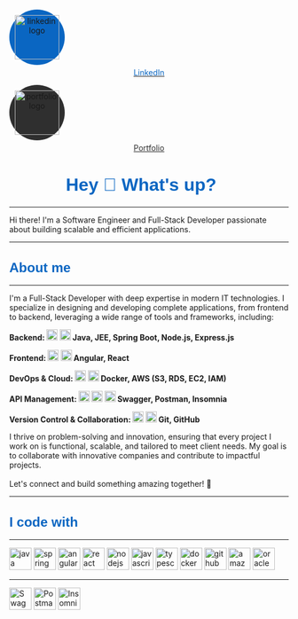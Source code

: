 <!-- LinkedIn and Portfolio Links -->
<p align="center" style="display: flex; justify-content: center; align-items: center; gap: 30px;">
  <!-- LinkedIn Icon -->
  <a href="https://www.linkedin.com/in/mohamed-amine-naimi-907656263/" target="_blank" style="text-align: center;">
    <div style="background-color: #0A66C2; padding: 10px; border-radius: 50%; display: inline-block;">
      <img src="https://cdn.jsdelivr.net/gh/devicons/devicon/icons/linkedin/linkedin-original.svg" 
           style="width: 80px; height: 80px; object-fit: cover;" 
           alt="linkedin logo" />
    </div>
    <p style="color: #0A66C2; margin-top: 5px;">LinkedIn</p>
  </a>
  <!-- Portfolio Icon -->
  <a href="https://eng-mohamedaminenaimi.github.io/portfolio/" target="_blank" style="text-align: center;">
    <div style="background-color: #2F2F2F; padding: 10px; border-radius: 50%; display: inline-block;">
      <img src="https://raw.githubusercontent.com/Eng-MohamedAmineNaimi/portfolio/main/src/assets/tech/aminos2.jpg" 
           style="width: 80px; height: 80px; object-fit: cover;" 
           alt="portfolio logo" />
    </div>
    <p style="color: #2F2F2F; margin-top: 5px;">Portfolio</p>
  </a>
</p>

<h1 align="center">
  <svg width="300" height="40" xmlns="http://www.w3.org/2000/svg">
    <text x="0" y="30" font-family="Arial" font-size="32" fill="#0A66C2" font-weight="bold">Hey 👋 What's up?</text>
  </svg>
</h1>

---

<p align="left">Hi there! I'm a Software Engineer and Full-Stack Developer passionate about building scalable and efficient applications.</p>

---

<h2 align="left">
  <svg width="150" height="30" xmlns="http://www.w3.org/2000/svg">
    <text x="0" y="25" font-family="Arial" font-size="24" fill="#0A66C2" font-weight="bold">About me</text>
  </svg>
</h2>

---

<p align="left">I'm a Full-Stack Developer with deep expertise in modern IT technologies. I specialize in designing and developing complete applications, from frontend to backend, leveraging a wide range of tools and frameworks, including:</p>

<p align="left" style="font-weight: bold;">Backend: 
  <img src="https://cdn.jsdelivr.net/gh/devicons/devicon/icons/java/java-original.svg" height="20" alt="java logo" /> 
  <img src="https://cdn.jsdelivr.net/gh/devicons/devicon/icons/spring/spring-original.svg" height="20" alt="spring logo" /> 
  Java, JEE, Spring Boot, Node.js, Express.js
</p>

<p align="left" style="font-weight: bold;">Frontend: 
  <img src="https://cdn.jsdelivr.net/gh/devicons/devicon/icons/angularjs/angularjs-original.svg" height="20" alt="angularjs logo" /> 
  <img src="https://cdn.jsdelivr.net/gh/devicons/devicon/icons/react/react-original.svg" height="20" alt="react logo" /> 
  Angular, React
</p>

<p align="left" style="font-weight: bold;">DevOps & Cloud: 
  <img src="https://cdn.jsdelivr.net/gh/devicons/devicon/icons/docker/docker-original.svg" height="20" alt="docker logo" /> 
  <img src="https://cdn.jsdelivr.net/gh/devicons/devicon/icons/amazonwebservices/amazonwebservices-line-wordmark.svg" height="20" alt="aws logo" /> 
  Docker, AWS (S3, RDS, EC2, IAM)
</p>

<p align="left" style="font-weight: bold;">API Management: 
  <img src="https://cdn.jsdelivr.net/gh/devicons/devicon/icons/swagger/swagger-original.svg" height="20" alt="swagger logo" /> 
  <img src="https://img.shields.io/badge/Postman-%23FF6C37.svg?style=flat&logo=postman&logoColor=white" height="20" alt="postman badge" /> 
  <img src="https://img.shields.io/badge/Insomnia-%234000BF.svg?style=flat&logo=insomnia&logoColor=white" height="20" alt="insomnia badge" /> 
  Swagger, Postman, Insomnia
</p>

<p align="left" style="font-weight: bold;">Version Control & Collaboration: 
  <img src="https://cdn.jsdelivr.net/gh/devicons/devicon/icons/git/git-original.svg" height="20" alt="git logo" /> 
  <img src="https://cdn.jsdelivr.net/gh/devicons/devicon/icons/github/github-original.svg" height="20" alt="github logo" /> 
  Git, GitHub
</p>

<p align="left">I thrive on problem-solving and innovation, ensuring that every project I work on is functional, scalable, and tailored to meet client needs. My goal is to collaborate with innovative companies and contribute to impactful projects.<br><br>Let's connect and build something amazing together! 🚀</p>

---

<h2 align="left">
  <svg width="180" height="30" xmlns="http://www.w3.org/2000/svg">
    <text x="0" y="25" font-family="Arial" font-size="24" fill="#0A66C2" font-weight="bold">I code with</text>
  </svg>
</h2>

---

<div align="left">
  <img src="https://cdn.jsdelivr.net/gh/devicons/devicon/icons/java/java-original.svg" height="40" alt="java logo" />
  <img src="https://cdn.jsdelivr.net/gh/devicons/devicon/icons/spring/spring-original.svg" height="40" alt="spring logo" />
  <img src="https://cdn.jsdelivr.net/gh/devicons/devicon/icons/angularjs/angularjs-original.svg" height="40" alt="angularjs logo" />
  <img src="https://cdn.jsdelivr.net/gh/devicons/devicon/icons/react/react-original.svg" height="40" alt="react logo" />
  <img src="https://cdn.jsdelivr.net/gh/devicons/devicon/icons/nodejs/nodejs-original.svg" height="40" alt="nodejs logo" />
  <img src="https://cdn.jsdelivr.net/gh/devicons/devicon/icons/javascript/javascript-original.svg" height="40" alt="javascript logo" />
  <img src="https://cdn.jsdelivr.net/gh/devicons/devicon/icons/typescript/typescript-original.svg" height="40" alt="typescript logo" />
  <img src="https://cdn.jsdelivr.net/gh/devicons/devicon/icons/docker/docker-original.svg" height="40" alt="docker logo" />
  <img src="https://cdn.jsdelivr.net/gh/devicons/devicon/icons/github/github-original.svg" height="40" alt="github logo" />
  <img src="https://cdn.jsdelivr.net/gh/devicons/devicon/icons/amazonwebservices/amazonwebservices-line-wordmark.svg" height="40" alt="amazonwebservices logo" />
  <img src="https://cdn.jsdelivr.net/gh/devicons/devicon/icons/oracle/oracle-original.svg" height="40" alt="oracle logo" />
</div>

---

<div>
  <img src="https://img.shields.io/badge/Swagger-%2385EA2D.svg?style=flat&logo=swagger&logoColor=black" height="40" alt="Swagger badge" />
  <img src="https://img.shields.io/badge/Postman-%23FF6C37.svg?style=flat&logo=postman&logoColor=white" height="40" alt="Postman badge" />
  <img src="https://img.shields.io/badge/Insomnia-%234000BF.svg?style=flat&logo=insomnia&logoColor=white" height="40" alt="Insomnia badge" />
</div>
